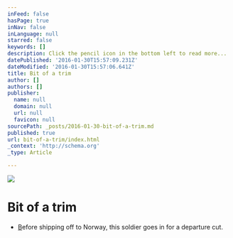 ```yaml
---
inFeed: false
hasPage: true
inNav: false
inLanguage: null
starred: false
keywords: []
description: Click the pencil icon in the bottom left to read more...
datePublished: '2016-01-30T15:57:09.231Z'
dateModified: '2016-01-30T15:57:06.641Z'
title: Bit of a trim
author: []
authors: []
publisher:
  name: null
  domain: null
  url: null
  favicon: null
sourcePath: _posts/2016-01-30-bit-of-a-trim.md
published: true
url: bit-of-a-trim/index.html
_context: 'http://schema.org'
_type: Article

---
```

![](https://the-grid-user-content.s3-us-west-2.amazonaws.com/78e03d70-80f2-4ca0-acbe-7c2d053b959f.jpg)

# Bit of a trim

* [B][0]efore shipping off to Norway, this soldier goes in for a departure cut. 

[0]: cnn.com